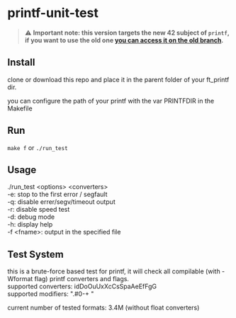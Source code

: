 # printf-unit-test

> :warning: **Important note: this version targets the new 42 subject of `printf`, if you want to use the old one [you can access it on the old branch](https://github.com/alelievr/printf-unit-test/tree/old).**

## Install

clone or download this repo and place it in the parent folder of your ft_printf dir.

you can configure the path of your printf with the var PRINTFDIR in the Makefile

## Run

`make f` or `./run_test`

## Usage
./run_test \<options> \<converters>  
  -e: stop to the first error / segfault  
  -q: disable errer/segv/timeout output  
  -r: disable speed test  
  -d: debug mode  
  -h: display help  
  -f \<fname>: output in the specified file  

## Test System

this is a brute-force based test for printf, it will check all compilable (with -Wformat flag) printf converters and flags.  
supported converters: idDoOuUxXcCsSpaAeEfFgG  
supported modifiers: ".#0-+ "  

current number of tested formats: 3.4M (without float converters)

